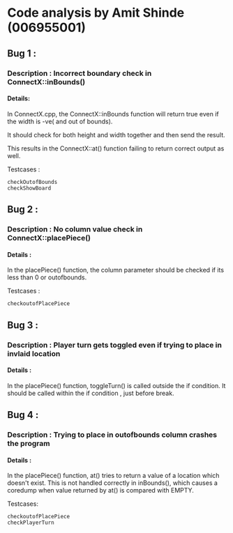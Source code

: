 # Code analysis by Amit Shinde (006955001)

## Bug 1 :
### Description : Incorrect boundary check in ConnectX::inBounds()
#### Details:

In ConnectX.cpp, the ConnectX::inBounds function will return true even if the width is -ve( and out of bounds).

It should check for both height and width together and then send the result.

This results in the ConnectX::at() function failing to return correct output as well.

Testcases : 
```
checkOutofBounds
checkShowBoard
```

## Bug 2 :
### Description : No column value check in ConnectX::placePiece()
#### Details :

In the placePiece() function, the column parameter should be checked if its less than 0 or outofbounds.

Testcases :
```
checkoutofPlacePiece
```

## Bug 3 :
### Description : Player turn gets toggled even if trying to place in invlaid location
#### Details :

In the placePiece() function, toggleTurn() is called outside the if condition. It should be called within the if condition , just before break.

## Bug 4 :
### Description : Trying to place in outofbounds column crashes the program
#### Details :

In the placePiece() function, at() tries to return a value of a location which doesn't exist. This is not handled correctly in inBounds(), which causes
a coredump when value returned by at() is compared with EMPTY.

Testcases:
```
checkoutofPlacePiece
checkPlayerTurn
```
